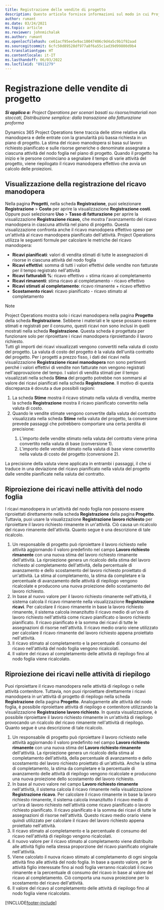 ```yaml
---
title: Registrazione delle vendite di progetto
description: Questo articolo fornisce informazioni sul modo in cui Project Operations tiene traccia dell'avanzamento dei ricavi di manodopera in un progetto.
author: rumant
ms.date: 03/24/2021
ms.topic: article
ms.reviewer: johnmichalak
ms.author: rumant
ms.openlocfilehash: ce61acf95ee5e9ac10047406c9d4a5c9b1f92aad
ms.sourcegitcommit: 6cfc50d89528df977a8f6a55c1ad39d99800d9b4
ms.translationtype: HT
ms.contentlocale: it-IT
ms.lasthandoff: 06/03/2022
ms.locfileid: "8911279"
---
```

# <a name="project-sales-tracking"></a>Registrazione delle vendite di progetto

_**Si applica a:** Project Operations per scenari basati su risorse/materiali non stoccati, Distribuzione semplice: dalla transazione alla fatturazione proforma_

Dynamics 365 Project Operations tiene traccia delle stime relative alla manodopera e delle entrate con la granularità più bassa richiesta in un piano di progetto. La stima del ricavo manodopera si basa sul lavoro richiesto pianificato e sulle risorse generiche o denominate assegnate a ciascuna attività del nodo foglia nel piano di progetto. Quando il progetto ha inizio e le persone cominciano a segnalare il tempo di varie attività del progetto, viene riepilogato il ricavo manodopera effettivo che avvia un calcolo delle proiezioni.

## <a name="labor-revenue-tracking-view"></a>Visualizzazione della registrazione del ricavo manodopera

Nella pagina **Progetti**, nella scheda **Registrazione**, puoi selezionare **Registrazione** > **Costo** per aprire la visualizzazione **Registrazione costi**. Oppure puoi selezionare **Uso** > **Tasso di fatturazione** per aprire la visualizzazione **Registrazione ricavo**, che mostra l'avanzamento del ricavo manodopera in ciascuna attività nel piano di progetto. Questa visualizzazione confronta anche il ricavo manodopera effettivo speso per un'attività al ricavo manodopera pianificato dell'attività. Project Operations utilizza le seguenti formule per calcolare le metriche del ricavo manodopera:

- **Ricavi pianificati**: valori di vendita stimati di tutte le assegnazioni di risorse in ciascuna attività del nodo foglia
- **Ricavi effettivi**: somma di tutti i valori effettivi delle vendite non fatturate per il tempo registrato nell'attività
- **Ricavi fatturabili %**: ricavo effettivo ÷ stima ricavo al completamento
- **Ricavi rimanenti**: stima ricavo al completamento - ricavo effettivo
- **Ricavi stimati al completamento**: ricavo rimanente + ricavo effettivo
- **Scostamento ricavi**: ricavo pianificato - ricavo stimato al completamento


> [!NOTE]
> Project Operations mostra solo i ricavi manodopera nella pagina **Progetto** della scheda **Registrazione**. Sebbene i materiali e le spese possano essere stimati e registrati per il consumo, questi ricavi non sono inclusi in quelli mostrati nella scheda **Registrazione**. Questa scheda è progettata per funzionare solo per riproiettare i ricavi manodopera riproiettando il lavoro richiesto.  
> Tutti gli importi dei ricavi visualizzati vengono convertiti nella valuta di costo del progetto. La valuta di costo del progetto è la valuta dell'unità contratto del progetto. Per i progetti a prezzo fisso, i dati dei ricavi nella visualizzazione **Registrazione ricavi manodopera** non sono pertinenti perché i valori effettivi di vendite non fatturate non vengono registrati nell'approvazione del tempo.
> I valori di vendita stimati per il tempo visualizzati nella scheda **Stima** del progetto potrebbe non sommarsi al valore dei ricavi pianificati nella scheda **Registrazione**. Il motivo di questa discrepanza è dovuta a due possibili ragioni:
><ol>
   ><li> La scheda <b>Stime</b> mostra il ricavo stimato nella valuta di vendita, mentre la scheda <b>Registrazione</b> mostra il ricavo pianificato convertito nella valuta di costo. </li>
   ><li> Quando le vendite stimate vengono convertite dalla valuta del contratto visualizzata nella scheda <b>Stime</b> nella valuta del progetto, la conversione prevede passaggi che potrebbero comportare una certa perdita di precisione: </li>
><ol>
><li> L'importo delle vendite stimato nella valuta del contratto viene prima convertito nella valuta di base (conversione 1).</li>
><li> L'importo delle vendite stimato nella valuta di base viene convertito nella valuta di costo del progetto (conversione 2). </li>
></ol>
></ol>
> La precisione della valuta viene applicata in entrambi i passaggi, il che si traduce in una deviazione del ricavo pianificato nella valuta del progetto dalle vendite pianificate nella valuta del contratto.
   

## <a name="reprojecting-revenues-on-leaf-node-tasks"></a>Riproiezione dei ricavi nelle attività del nodo foglia

I ricavi manodopera in un'attività del nodo foglia non possono essere riproiettati direttamente nella scheda **Registrazione** della pagina **Progetto**. Tuttavia, puoi usare la visualizzazione **Registrazione lavoro richiesto** per riproiettare il lavoro richiesto rimanente in un'attività. Ciò causa un ricalcolo del ricavo rimanente dell'attività. Quanto segue è una descrizione di tale ricalcolo.

1. Un responsabile di progetto può riproiettare il lavoro richiesto nelle attività aggiornando il valoro predefinito nel campo **Lavoro richiesto rimanente** con una nuova stima del lavoro richiesto rimanente dell'attività. La riproiezione genera un ricalcolo della stima del lavoro richiesto al completamento dell'attività, della percentuale di avanzamento e dello scostamento del lavoro richiesto proiettato di un'attività. La stima al completamento, la stima da completare e la percentuale di avanzamento delle attività di riepilogo vengono ricalcolate e producono una nuova proiezione dello scostamento del lavoro richiesto.
2. In base al nuovo valore per il lavoro richiesto rimanente nell'attività, il sistema calcola il ricavo rimanente nella visualizzazione **Registrazione ricavi**. Per calcolare il ricavo rimanente in base la lavoro richiesto rimanente, il sistema calcola innanzitutto il ricavo medio di un'ora di lavoro richiesto nell'attività come ricavo pianificato o lavoro richiesto pianificato. Il ricavo pianificato è la somma dei ricavi di tutte le assegnazioni di risorse nell'attività. Il ricavo medio orario viene utilizzato per calcolare il ricavo rimanente del lavoro richiesto appena proiettato nell'attività.
3. Il ricavo stimato al completamento e la percentuale di consumo del ricavo nell'attività del nodo foglia vengono ricalcolati.
4. Il valore del ricavo al completamento delle attività di riepilogo fino al nodo foglia viene ricalcolato.

## <a name="reprojecting-revenues-on-summary-tasks"></a>Riproiezione dei ricavi nelle attività di riepilogo

Puoi riproiettare il ricavo manodopera nelle attività di riepilogo o nelle attività contenitore. Tuttavia, non puoi riproiettare direttamente i ricavi manodopera in un'attività di progetto di riepilogo nella scheda **Registrazione** della pagina **Progetto**. Analogamente alle attività del nodo foglia, è possibile riproiettare attività di riepilogo e contenitore utilizzando la visualizzazione **Registrazione lavoro richiesto**. In questa visualizzazione, è possibile riproiettare il lavoro richiesto rimanente in un'attività di riepilogo provocando un ricalcolo del ricavo rimanente nell'attività di riepilogo. Quanto segue è una descrizione di tale ricalcolo.

1. Un responsabile di progetto può riproiettare il lavoro richiesto nelle attività aggiornando il valoro predefinito nel campo **Lavoro richiesto rimanente** con una nuova stima del **Lavoro richiesto rimanente** dell'attività. La riproiezione genera un ricalcolo della stima al completamento dell'attività, della percentuale di avanzamento e dello scostamento del lavoro richiesto proiettato di un'attività. Anche la stima di completamento, la stima da completare e la percentuale di avanzamento delle attività di riepilogo vengono ricalcolate e producono una nuova proiezione dello scostamento del lavoro richiesto.
2. In base al nuovo valore nel campo **Lavoro richiesto rimanente** nell'attività, il sistema calcola il ricavo rimanente nella visualizzazione **Registrazione ricavo**. Per calcolare il ricavo rimanente in base la lavoro richiesto rimanente, il sistema calcola innanzitutto il ricavo medio di un'ora di lavoro richiesto nell'attività come ricavo pianificato o lavoro richiesto pianificato. Il ricavo pianificato è la somma dei ricavi di tutte le assegnazioni di risorse nell'attività. Questo ricavo medio orario viene quindi utilizzato per calcolare il ricavo del lavoro richiesto appena proiettato nell'attività.
3. Il ricavo stimato al completamento e la percentuale di consumo del ricavo nell'attività di riepilogo vengono ricalcolati.
4. Il nuovo valore per il ricavo stimato al completamento viene distribuito alle attività figlio nella stessa proporzione del ricavo pianificato originale nell'attività.
5. Viene calcolato il nuova ricavo stimato al completamento di ogni singola attività fino alle attività del nodo foglia. In base a questo valore, per le attività figlio interessate fino ai nodi foglia verranno ricalcolati il ricavo rimanente e la percentuale di consumo del ricavo in base al valore del ricavo al completamento. Ciò comporta una nuova proiezione per lo scostamento del ricavo dell'attività. 
6. Il valore del ricavo al completamento delle attività di riepilogo fino al nodo foglia viene ricalcolato.


[!INCLUDE[footer-include](../includes/footer-banner.md)]

